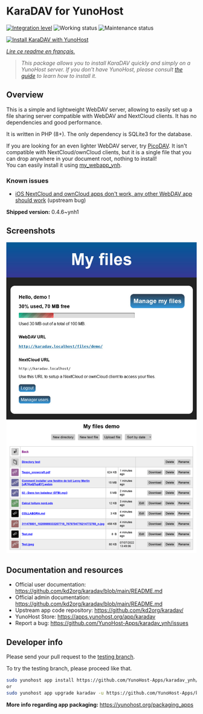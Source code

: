 <!--
N.B.: This README was automatically generated by https://github.com/YunoHost/apps/tree/master/tools/README-generator
It shall NOT be edited by hand.
-->

# KaraDAV for YunoHost

[![Integration level](https://dash.yunohost.org/integration/karadav.svg)](https://dash.yunohost.org/appci/app/karadav) ![Working status](https://ci-apps.yunohost.org/ci/badges/karadav.status.svg) ![Maintenance status](https://ci-apps.yunohost.org/ci/badges/karadav.maintain.svg)

[![Install KaraDAV with YunoHost](https://install-app.yunohost.org/install-with-yunohost.svg)](https://install-app.yunohost.org/?app=karadav)

*[Lire ce readme en français.](./README_fr.md)*

> *This package allows you to install KaraDAV quickly and simply on a YunoHost server.
If you don't have YunoHost, please consult [the guide](https://yunohost.org/#/install) to learn how to install it.*

## Overview

This is a simple and lightweight WebDAV server, allowing to easily set up a file sharing server compatible with WebDAV and NextCloud clients. It has no dependencies and good performance.

It is written in PHP (8+). The only dependency is SQLite3 for the database.

If you are looking for an even lighter WebDAV server, try [PicoDAV](https://github.com/kd2org/picodav/). It isn't compatible with NextCloud/ownCloud clients, but it is a single file that you can drop anywhere in your document root, nothing to install!  
You can easily install it using [my_webapp_ynh](https://apps.yunohost.org/app/my_webapp).

### Known issues

- [iOS NextCloud and ownCloud apps don't work, any other WebDAV app should work](https://github.com/kd2org/karadav/issues/22) (upstream bug)


**Shipped version:** 0.4.6~ynh1

## Screenshots

![Screenshot of KaraDAV](./doc/screenshots/karadav.jpg)
![Screenshot of KaraDAV](./doc/screenshots/karadav_files.png)

## Documentation and resources

* Official user documentation: <https://github.com/kd2org/karadav/blob/main/README.md>
* Official admin documentation: <https://github.com/kd2org/karadav/blob/main/README.md>
* Upstream app code repository: <https://github.com/kd2org/karadav/>
* YunoHost Store: <https://apps.yunohost.org/app/karadav>
* Report a bug: <https://github.com/YunoHost-Apps/karadav_ynh/issues>

## Developer info

Please send your pull request to the [testing branch](https://github.com/YunoHost-Apps/karadav_ynh/tree/testing).

To try the testing branch, please proceed like that.

``` bash
sudo yunohost app install https://github.com/YunoHost-Apps/karadav_ynh/tree/testing --debug
or
sudo yunohost app upgrade karadav -u https://github.com/YunoHost-Apps/karadav_ynh/tree/testing --debug
```

**More info regarding app packaging:** <https://yunohost.org/packaging_apps>
